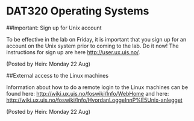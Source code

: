 # DAT320 Operating Systems

##Important: Sign up for Unix account

To be effective in the lab on Friday, it is important that you sign up for an account on the Unix system prior to coming to the lab. Do it now! The instructions for sign up are here http://user.ux.uis.no/.

(Posted by Hein: Monday 22 Aug)

##External access to the Linux machines

Information about how to do a remote login to the Linux machines can be found here: http://wiki.ux.uis.no/foswiki/Info/WebHome and here: http://wiki.ux.uis.no/foswiki/Info/HvordanLoggeInnP%E5Unix-anlegget

(Posted by Hein: Monday 22 Aug)
